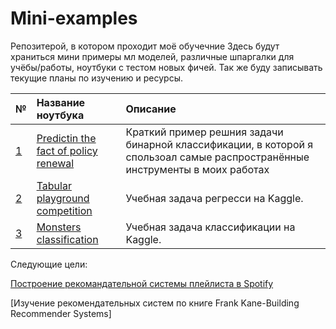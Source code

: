 # Mini-examples
Репозитерой, в котором проходит моё обучечние
Здесь будут храниться мини примеры мл моделей, различные шпаргалки для учёбы/работы, ноутбуки с тестом новых фичей. Так же буду записывать текущие планы по изучению и ресурсы.

[id1]: https://github.com/Lisstrange/Mini-examples/blob/main/Predicting%20the%20fact%20of%20policy%20renewal.ipynb
[id2]: https://github.com/Lisstrange/Mini-examples/blob/main/tabular_playground_competition.ipynb
[id3]: https://github.com/Lisstrange/Mini-examples/blob/main/ghosts.ipynb
[id4]: https://www.kaggle.com/yamaerenay/spotify-dataset-19212020-160k-tracks
[id5]: amazon.com/Building-Recommender-Systems-Machine-Learning-ebook/dp/B07GCV5JCZ/ref=sr_1_3?crid=TRJ753DIOQXC&dchild=1&keywords=recommender+systems&qid=1586810902&sprefix=recommender+systems%2Caps%2C278&sr=8-3


| № | Название ноутбука | Описание |
| :- | :--------------------- | :---------------------------|
| [1][id1]  | [Predictin the fact of policy renewal][id1] | Краткий пример решния задачи бинарной классификации, в которой я спользоал самые распространённые инструменты в моих работах |
| [2][id2]  | [Tabular playground competition][id2] | Учебная задача регресси на Kaggle. |
| [3][id3]  | [Monsters classification][id3] | Учебная задача классификации на Kaggle. |




Следующие цели:

[Построение рекомандательной системы плейлиста в Spotify][id4]

[Изучение рекомендательных систем по книге Frank Kane-Building Recommender Systems]

